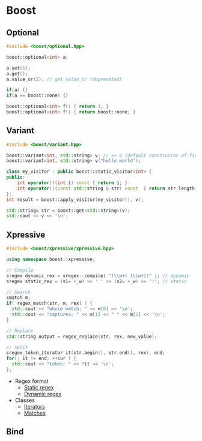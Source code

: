# Boost

## Optional
```c++
#include <boost/optional.hpp>

boost::optional<int> a;

a.set(1);
a.get();
a.value_or(2); // get_value_or (deprecated)

if(a) {}
if(a == boost::none) {}

boost::optional<int> f() { return 1; }
boost::optional<int> f() { return boost::none; }
```

## Variant
```c++
#include <boost/variant.hpp>

boost::variant<int, std::string> v; // == 0 (default constructor of first bounded type)
boost::variant<int, std::string> v("hello world");

class my_visitor : public boost::static_visitor<int> {
public:
    int operator()(int i) const { return i; }
    int operator()(const std::string & str) const  { return str.length(); }
};
int result = boost::apply_visitor(my_visitor(), v);

std::string& str = boost::get<std::string>(v);
std::cout << v << '\n';
```

## Xpressive
```c++
#include <boost/xpressive/xpressive.hpp>

using namespace boost::xpressive;

// Compile
sregex dynamic_rex = sregex::compile( "(\\w+) (\\w+)!" ); // dynamic
sregex static_rex = (s1= +_w) >> ' ' >> (s2= +_w) >> '!'; // static

// Search
smatch m;
if( regex_match(str, m, rex) ) {
  std::cout << "whole match: " << m[0] << '\n';
  std::cout << "captures: " << m[1] << " " << m[2] << '\n';
}

// Replace
std::string output = regex_replace(str, rex, new_value);

// Split
sregex_token_iterator it(str.begin(), str.end(), rex), end;
for(; it != end; ++cur ) {
  std::cout << "token: " << *it << '\n';
};
```
* Regex format
  * [Static regex](http://www.boost.org/doc/libs/1_66_0/doc/html/xpressive/user_s_guide.html#boost_xpressive.user_s_guide.creating_a_regex_object.static_regexes.static_xpressive_syntax_cheat_sheet)
  * [Dynamic regex](http://www.boost.org/doc/libs/1_66_0/doc/html/xpressive/user_s_guide.html#boost_xpressive.user_s_guide.string_substitutions.the_ecma_262_format_sequences)
* Classes
  * [Iterators](http://www.boost.org/doc/libs/1_66_0/doc/html/xpressive/user_s_guide.html#boost_xpressive.user_s_guide.quick_start.know_your_iterator_type)
  * [Matches](http://www.boost.org/doc/libs/1_66_0/doc/html/xpressive/user_s_guide.html#boost_xpressive.user_s_guide.accessing_results.match_results)

## Bind
